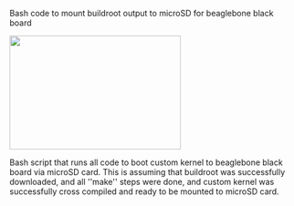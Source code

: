 Bash code to mount buildroot output to microSD for beaglebone black board



<img src="https://upload.wikimedia.org/wikipedia/commons/6/6c/Angry_Penguin.svg" width="300" height="200">

Bash script that runs all code to boot custom kernel to beaglebone black board via microSD card.  This is assuming that buildroot was successfully downloaded, and all ''make'' steps were done, and custom kernel was successfully cross compiled and ready to be mounted to microSD card.  
